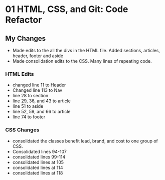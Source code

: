 # 01 HTML, CSS, and Git: Code Refactor

## My Changes

* Made edits to the all the divs in the HTML file. Added sections, articles, header, footer and aside
* Made consolidation edits to the CSS. Many lines of repeating code.

### HTML Edits

* changed line 11 to Header
* Changed line 113 to Nav
* line 28 to section
* line 29, 36, and 43 to article
* line 51 to aside
* line 52, 59, and 66 to article
* line 74 to footer

### CSS Changes

* consolidated the classes benefit lead, brand, and cost to one group of CSS. 
* Consolidated lines 94-107
* consolidated lines 99-114
* consolidated lines at 105
* consolidated lines at 114
* consolidated lines at 118
